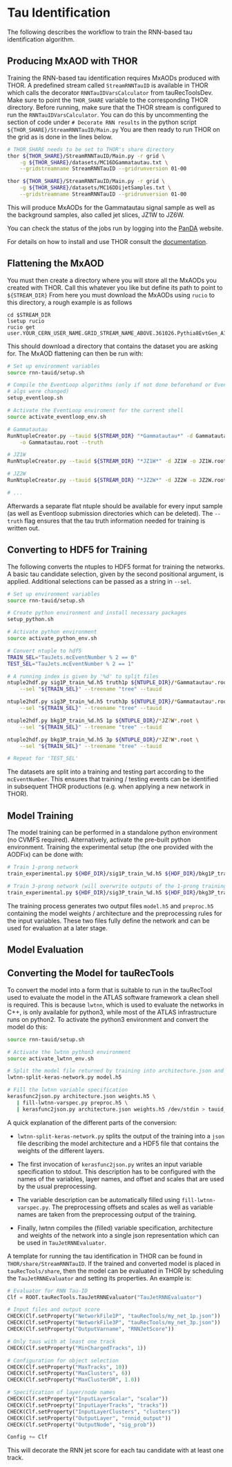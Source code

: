 # Tau Identification

The following describes the workflow to train the RNN-based tau identification
algorithm.

## Producing MxAOD with THOR

Training the RNN-based tau identification requires MxAODs produced with THOR. A
predefined stream called `StreamRNNTauID` is available in THOR which calls the
decorator `RNNTauIDVarsCalculator` from tauRecToolsDev. Make sure to point
the `THOR_SHARE` variable to the corresponding THOR directory. Before running,
make sure that the THOR stream is configured to run the `RNNTauIDVarsCalculator`.
You can do this by uncommenting the section of code under `# Decorate RNN results`
in the python script `${THOR_SHARE}/StreamRNNTauID/Main.py`
You are then ready to run THOR on the grid as is done in the lines below.


```bash
# THOR_SHARE needs to be set to THOR's share directory
thor ${THOR_SHARE}/StreamRNNTauID/Main.py -r grid \
    -g ${THOR_SHARE}/datasets/MC16DGammatautau.txt \
    --gridstreamname StreamRNNTauID --gridrunversion 01-00

thor ${THOR_SHARE}/StreamRNNTauID/Main.py -r grid \
    -g ${THOR_SHARE}/datasets/MC16DDijetSamples.txt \
    --gridstreamname StreamRNNTauID --gridrunversion 01-00
```

This will produce MxAODs for the Gammatautau signal sample as well as the 
background samples, also called jet slices, JZ1W to JZ6W.

You can check the status of the jobs run by logging into the [PanDA](https://bigpanda.cern.ch/) website.

For details on how to install and use THOR consult the
[documentation](https://gitlab.cern.ch/atlas-perf-tau/THOR/blob/master/README.rst).

## Flattening the MxAOD

You must then create a directory where you will store all the MxAODs you created with THOR.
Call this whatever you like but define its path to point to `${STREAM_DIR}`
From here you must download the MxAODs using `rucio` to this directory, a rough example is as follows
```
cd $STREAM_DIR
lsetup rucio
rucio get user.YOUR_CERN_USER_NAME.GRID_STREAM_NAME_ABOVE.361026.Pythia8EvtGen_A14NNPDF23LO_jetjet_JZ6W_v_GRID_RUN_VERSION_ABOVE_output.root
```

This should download a directory that contains the dataset you are asking for.
The MxAOD flattening can then be run with:

```bash
# Set up environment variables
source rnn-tauid/setup.sh

# Compile the EventLoop algorithms (only if not done beforehand or EventLoop
# algs were changed)
setup_eventloop.sh

# Activate the EventLoop enviroment for the current shell
source activate_eventloop_env.sh

# Gammatautau
RunNtupleCreator.py --tauid ${STREAM_DIR} "*Gammatautau*" -d Gammatautau \
    -o Gammatautau.root --truth

# JZ1W
RunNtupleCreator.py --tauid ${STREAM_DIR} "*JZ1W*" -d JZ1W -o JZ1W.root

# JZ2W
RunNtupleCreator.py --tauid ${STREAM_DIR} "*JZ2W*" -d JZ2W -o JZ2W.root

# ...
```

Afterwards a separate flat ntuple should be available for every input sample (as
well as Eventloop submission directories which can be deleted). The `--truth`
flag ensures that the tau truth information needed for training is written out.

## Converting to HDF5 for Training

The following converts the ntuples to HDF5 format for training the networks. A
basic tau candidate selection, given by the second positional argument, is
applied. Additional selections can be passed as a string in `--sel`.

```bash
# Set up environment variables
source rnn-tauid/setup.sh

# Create python environment and install necessary packages
setup_python.sh

# Activate python environment
source activate_python_env.sh

# Convert ntuple to hdf5
TRAIN_SEL="TauJets.mcEventNumber % 2 == 0"
TEST_SEL="TauJets.mcEventNumber % 2 == 1"

# A running index is given by '%d' to split files
ntuple2hdf.py sig1P_train_%d.h5 truth1p ${NTUPLE_DIR}/*Gammatautau*.root \
    --sel "${TRAIN_SEL}" --treename "tree" --tauid

ntuple2hdf.py sig3P_train_%d.h5 truth3p ${NTUPLE_DIR}/*Gammatautau*.root \
    --sel "${TRAIN_SEL}" --treename "tree" --tauid

ntuple2hdf.py bkg1P_train_%d.h5 1p ${NTUPLE_DIR}/*JZ?W*.root \
    --sel "${TRAIN_SEL}" --treename "tree" --tauid

ntuple2hdf.py bkg3P_train_%d.h5 3p ${NTUPLE_DIR}/*JZ?W*.root \
    --sel "${TRAIN_SEL}" --treename "tree" --tauid

# Repeat for 'TEST_SEL'
```

The datasets are split into a training and testing part according to the
`mcEventNumber`. This ensures that training / testing events can be identified
in subsequent THOR productions (e.g. when applying a new network in THOR).


## Model Training

The model training can be performed in a standalone python environment (no CVMFS
required). Alternatively, activate the pre-built python environment. Training
the experimental setup (the one provided with the AODFix) can be done with:

```bash
# Train 1-prong network
train_experimental.py ${HDF_DIR}/sig1P_train_%d.h5 ${HDF_DIR}/bkg1P_train_%d.h5

# Train 3-prong network (will overwrite outputs of the 1-prong training)
train_experimental.py ${HDF_DIR}/sig3P_train_%d.h5 ${HDF_DIR}/bkg3P_train_%d.h5
```

The training process generates two output files `model.h5` and `preproc.h5`
containing the model weights / architecture and the preprocessing rules for the
input variables. These two files fully define the network and can be used for
evaluation at a later stage.

## Model Evaluation

## Converting the Model for tauRecTools

To convert the model into a form that is suitable to run in the tauRecTool used
to evaluate the model in the ATLAS software framework a clean shell is required.
This is because `lwtnn`, which is used to evaluate the networks in C++, is only
available for python3, while most of the ATLAS infrastructure runs on python2.
To activate the python3 environment and convert the model do this:

```bash
source rnn-tauid/setup.sh

# Activate the lwtnn python3 environment
source activate_lwtnn_env.sh

# Split the model file returned by training into architecture.json and weights.h5
lwtnn-split-keras-network.py model.h5

# Fill the lwtnn variable specification
kerasfunc2json.py architecture.json weights.h5 \
   | fill-lwtnn-varspec.py preproc.h5 \
   | kerasfunc2json.py architecture.json weights.h5 /dev/stdin > tauid_nn.json
```

A quick explanation of the different parts of the conversion:

- `lwtnn-split-keras-network.py` splits the output of the training into a
  `json` file describing the model architecture and a HDF5 file that contains
  the weights of the different layers.

- The first invocation of `kerasfunc2json.py` writes an input variable
  specification to stdout. This description has to be configured with the names
  of the variables, layer names, and offset and scales that are used by the
  usual preprocessing.

- The variable description can be automatically filled using
  `fill-lwtnn-varspec.py`. The preprocessing offsets and scales as
  well as variable names are taken from the preprocessing output of the training.

- Finally, lwtnn compiles the (filled) variable specification, architecture and
  weights of the network into a single json representation which can be used in
  `TauJetRNNEvaluator`.

A template for running the tau identification in THOR can be found in
`THOR/share/StreamRNNTauID`. If the trained and converted model is placed in
`tauRecTools/share`, then the model can be evaluated in THOR by scheduling the
`TauJetRNNEvaluator` and setting its properties. An example is:

```python
# Evaluator for RNN Tau-ID
Clf = ROOT.tauRecTools.TauJetRNNEvaluator("TauJetRNNEvaluator")

# Input files and output score
CHECK(Clf.setProperty("NetworkFile1P", "tauRecTools/my_net_1p.json"))
CHECK(Clf.setProperty("NetworkFile3P", "tauRecTools/my_net_3p.json"))
CHECK(Clf.setProperty("OutputVarname", "RNNJetScore"))

# Only taus with at least one track
CHECK(Clf.setProperty("MinChargedTracks", 1))

# Configuration for object selection
CHECK(Clf.setProperty("MaxTracks", 10))
CHECK(Clf.setProperty("MaxClusters", 6))
CHECK(Clf.setProperty("MaxClusterDR", 1.0))

# Specification of layer/node names
CHECK(Clf.setProperty("InputLayerScalar", "scalar"))
CHECK(Clf.setProeprty("InputLayerTracks", "tracks"))
CHECK(Clf.setProperty("InputLayerClusters", "clusters"))
CHECK(Clf.setProperty("OutputLayer", "rnnid_output"))
CHECK(Clf.setProperty("OutputNode", "sig_prob"))

Config += Clf
```

This will decorate the RNN jet score for each tau candidate with at least one track.
